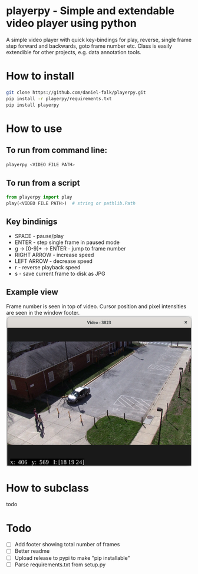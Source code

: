# playerpy - Simple and extendable video player using python

A simple video player with quick key-bindings for play, reverse,
single frame step forward and backwards, goto frame number etc.
Class is easily extendible for other projects, e.g. data annotation
tools.

# How to install
```bash
git clone https://github.com/daniel-falk/playerpy.git
pip install -r playerpy/requirements.txt
pip install playerpy
```

# How to use

## To run from command line:
```bash
playerpy <VIDEO FILE PATH>
```

## To run from a script
```python
from playerpy import play
play(<VIDEO FILE PATH>)  # string or pathlib.Path
```

## Key bindinigs
* SPACE - pause/play
* ENTER - step single frame in paused mode
* g -> [0-9]+ -> ENTER - jump to frame number
* RIGHT ARROW - increase speed
* LEFT ARROW - decrease speed
* r - reverse playback speed
* s - save current frame to disk as JPG


## Example view

Frame number is seen in top of video. Cursor position and pixel intensities are seen in the window footer.
![example view](https://github.com/daniel-falk/playerpy/blob/images/images/playerpy.png "Example view of window: Surveillance view credits to https://viratdata.org/")

# How to subclass

todo

# Todo

- [ ] Add footer showing total number of frames
- [ ] Better readme
- [ ] Upload release to pypi to make "pip installable"
- [ ] Parse requirements.txt from setup.py

